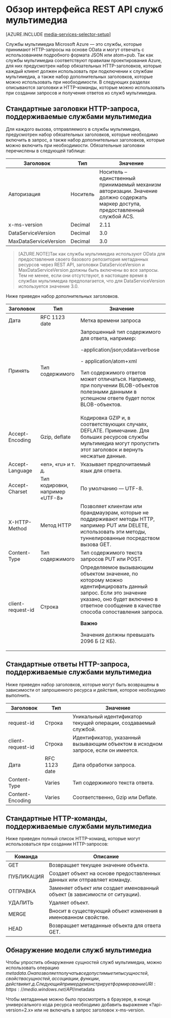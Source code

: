 <properties 
	pageTitle="Обзор интерфейса REST API служб мультимедиа | Microsoft Azure" 
	description="Обзор интерфейса REST API служб мультимедиа" 
	services="media-services" 
	documentationCenter="" 
	authors="Juliako" 
	manager="dwrede" 
	editor=""/>

<tags 
	ms.service="media-services" 
	ms.workload="media" 
	ms.tgt_pltfrm="na" 
	ms.devlang="dotnet" 
	ms.topic="article" 
	ms.date="08/11/2015" 
	ms.author="juliako"/>


# Обзор интерфейса REST API служб мультимедиа 

[AZURE.INCLUDE [media-services-selector-setup](../../includes/media-services-selector-setup.md)]

Службы мультимедиа Microsoft Azure — это службы, которые принимают HTTP-запросы на основе OData и могут отвечать с использованием подробного формата JSON или atom+pub. Так как службы мультимедиа соответствуют правилам проектирования Azure, для них предусмотрен набор обязательных HTTP-заголовков, которые каждый клиент должен использовать при подключении к службам мультимедиа, а также набор дополнительных заголовков, которые можно использовать при необходимости. В следующих разделах описываются заголовки и HTTP-команды, которые можно использовать при создании запросов и получения ответов из служб мультимедиа.


## Стандартные заголовки HTTP-запроса, поддерживаемые службами мультимедиа

Для каждого вызова, отправляемого в службы мультимедиа, предусмотрен набор обязательных заголовков, которые необходимо включить в запрос, а также набор дополнительных заголовков, которые можно включить при необходимости. Обязательные заголовки перечислены в следующей таблице:


Заголовок|Тип|Значение
---|---|---
Авторизация|Носитель|Носитель – единственный принимаемый механизм авторизации. Значение должно содержать маркер доступа, предоставленный службой ACS.
x-ms-version|Decimal|2\.11
DataServiceVersion|Decimal|3\.0
MaxDataServiceVersion|Decimal|3\.0



>[AZURE.NOTE]Так как службы мультимедиа используют OData для предоставления своего базового репозитория метаданных ресурсов через REST API, заголовки DataServiceVersion и MaxDataServiceVersion должны быть включены во все запросы. Тем не менее, если они отсутствуют, в настоящее время в службах мультимедиа предполагается, что для DataServiceVersion используется значение 3.0.

Ниже приведен набор дополнительных заголовков.

Заголовок|Тип|Значение
---|---|---
Дата|RFC 1123 date|Метка времени запроса
Принять|Тип содержимого|Запрошенный тип содержимого для ответа, например: <p> -application/json;odata=verbose<p> - application/atom+xml<p> Тип содержимого ответов может отличаться. Например, при получении BLOB-объектов полезными данными в успешном ответе будет поток BLOB-объектов.
Accept-Encoding|Gzip, deflate|Кодировка GZIP и, в соответствующих случаях, DEFLATE. Примечание. Для больших ресурсов службы мультимедиа могут пропустить этот заголовок и вернуть несжатые данные.
Accept-Language|«en», «ru» и т. д.|Указывает предпочитаемый язык для ответа.
Accept-Charset|Тип кодировки, например «UTF-8»|По умолчанию — UTF-8.
X-HTTP-Method|Метод HTTP|Позволяет клиентам или брандмауэрам, которые не поддерживают методы HTTP, например PUT или DELETE, использовать эти методы, туннелированные посредством вызова GET.
Content-Type|Тип содержимого|Тип содержимого текста запросов PUT или POST.
client-request-id|Строка|Определяемое вызывающим объектом значение, по которому можно идентифицировать данный запрос. Если это значение указано, оно будет включено в ответное сообщение в качестве способа сопоставления запроса. <p><p>**Важно**<p>Значения должны превышать 2096 Б (2 КБ).

## Стандартные ответы HTTP-запроса, поддерживаемые службами мультимедиа

Ниже приведен набор заголовков, которые могут быть возвращены в зависимости от запрошенного ресурса и действия, которое необходимо выполнить.


Заголовок|Тип|Значение
---|---|---
request-id|Строка|Уникальный идентификатор текущей операции, создаваемый службой.
client-request-id|Строка|Идентификатор, указанный вызывающим объектом в исходном запросе, если он имеется.
Дата|RFC 1123 date|Дата обработки запроса.
Content-Type|Varies|Тип содержимого текста ответа.
Content-Encoding|Varies|Соответственно, Gzip или Deflate.


## Стандартные HTTP-команды, поддерживаемые службами мультимедиа

Ниже приведен полный список HTTP-команд, которые могут использоваться при создании HTTP-запросов:


Команда|Описание
---|---
GET|Возвращает текущее значение объекта.
ПУБЛИКАЦИЯ|Создает объект на основе предоставленных данных или отправляет команду.
ОТПРАВКА|Заменяет объект или создает именованный объект (в зависимости от ситуации).
УДАЛИТЬ|Удаляет объект.
MERGE|Вносит в существующий объект изменения в именованном свойстве.
HEAD|Возвращает метаданные объекта для ответа GET.


## Обнаружение модели служб мультимедиа

Чтобы упростить обнаружение сущностей служб мультимедиа, можно использовать операцию $metadata. Она позволяет получать все допустимые типы сущностей, свойства сущностей, ассоциации, функции, действия и т. д. Следующий пример демонстрирует формирование URI:https://media.windows.net/API/$metadata

Чтобы метаданные можно было просмотреть в браузере, в конце универсального кода ресурса необходимо добавить выражение «?api-version=2.x» или не включать в запрос заголовок x-ms-version.


<!-- Anchors. -->


<!-- URLs. -->
  [Management Portal]: http://manage.windowsazure.com/



 

<!---HONumber=August15_HO7-->